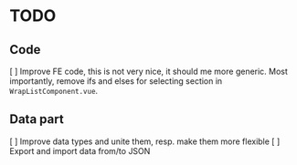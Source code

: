# TODO

## Code

[ ] Improve FE code, this is not very nice, it should me more generic. Most importantly, remove ifs and elses for selecting section in `WrapListComponent.vue`.

## Data part

[ ] Improve data types and unite them, resp. make them more flexible
[ ] Export and import data from/to JSON
